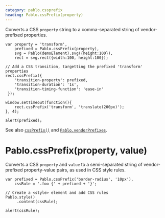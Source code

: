 ```yaml
---
category: pablo.cssprefix
heading: Pablo.cssPrefix(property)
---
```


Converts a CSS `property` string to a comma-separated string of vendor-prefixed properties.

    var property = 'transform',
        prefixed = Pablo.cssPrefix(property),
        svg = Pablo(demoElement).svg({height:100}),
        rect = svg.rect({width:100, height:100});

    // Add a CSS transition, targetting the prefixed 'transform' properties
    rect.cssPrefix({
        'transition-property': prefixed,
        'transition-duration': '1s',
        'transition-timing-function': 'ease-in'
     });

    window.setTimeout(function(){
        rect.cssPrefix('transform', 'translate(200px)');
    }, 4);

    alert(prefixed);


See also [`cssPrefix()`](/api/cssPrefix/) and [`Pablo.vendorPrefixes`](/api/Pablo.vendorPrefixes/).


# Pablo.cssPrefix(property, value)

Converts a CSS `property` and `value` to a semi-separated string of vendor-prefixed property-value pairs, as used in CSS style rules.

    var prefixed = Pablo.cssPrefix('border-radius', '10px'),
        cssRule = '.foo {' + prefixed + '}';

    // Create a <style> element and add CSS rules
    Pablo.style()
         .content(cssRule);

    alert(cssRule);
